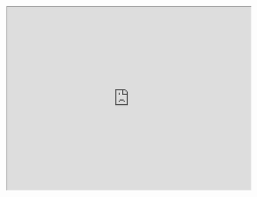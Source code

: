<!-- blank line -->
<figure class="video_container">
  <iframe src="https://drive.google.com/file/d/18-CXGQ8mOCwJf1ZETrgOcdbC_GSaliHo/preview" width="640" height="480"></iframe>
</figure>
<!-- blank line -->
